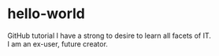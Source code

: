 # hello-world
GitHub tutorial
I have a strong to desire to learn all facets of IT.  
I am an ex-user, future creator.
